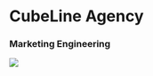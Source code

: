 # CubeLine Agency  #
### Marketing Engineering  ###


![](http://www.cubeline.ru/assets/uploads/images/a4vert.jpg)

